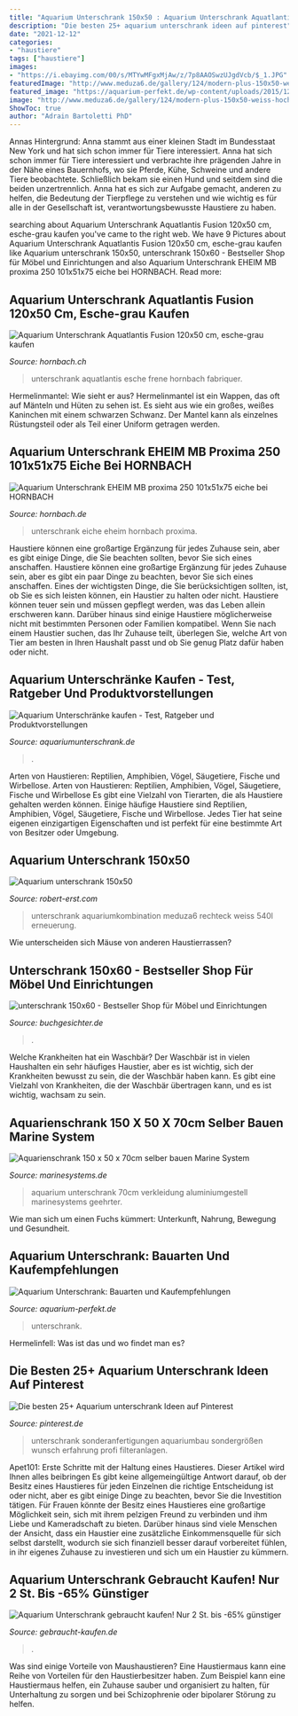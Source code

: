 ```yaml
---
title: "Aquarium Unterschrank 150x50 : Aquarium Unterschrank Aquatlantis Fusion 120x50 Cm, Esche-grau Kaufen"
description: "Die besten 25+ aquarium unterschrank ideen auf pinterest"
date: "2021-12-12"
categories:
- "haustiere"
tags: ["haustiere"]
images:
- "https://i.ebayimg.com/00/s/MTYwMFgxMjAw/z/7p8AAOSwzUJgdVcb/$_1.JPG"
featuredImage: "http://www.meduza6.de/gallery/124/modern-plus-150x50-weiss-hochglanz.jpg"
featured_image: "https://aquarium-perfekt.de/wp-content/uploads/2015/12/aquarium_unterschrank-320x213.jpg"
image: "http://www.meduza6.de/gallery/124/modern-plus-150x50-weiss-hochglanz.jpg"
ShowToc: true
author: "Adrain Bartoletti PhD"
---
```



Annas Hintergrund: Anna stammt aus einer kleinen Stadt im Bundesstaat New York und hat sich schon immer für Tiere interessiert.
Anna hat sich schon immer für Tiere interessiert und verbrachte ihre prägenden Jahre in der Nähe eines Bauernhofs, wo sie Pferde, Kühe, Schweine und andere Tiere beobachtete. Schließlich bekam sie einen Hund und seitdem sind die beiden unzertrennlich. Anna hat es sich zur Aufgabe gemacht, anderen zu helfen, die Bedeutung der Tierpflege zu verstehen und wie wichtig es für alle in der Gesellschaft ist, verantwortungsbewusste Haustiere zu haben.

	

		
searching about Aquarium Unterschrank Aquatlantis Fusion 120x50 cm, esche-grau kaufen you've came to the right web. We have 9 Pictures about Aquarium Unterschrank Aquatlantis Fusion 120x50 cm, esche-grau kaufen like Aquarium unterschrank 150x50, unterschrank 150x60 - Bestseller Shop für Möbel und Einrichtungen and also Aquarium Unterschrank EHEIM MB proxima 250 101x51x75 eiche bei HORNBACH. Read more:
		
    
## Aquarium Unterschrank Aquatlantis Fusion 120x50 Cm, Esche-grau Kaufen

<img loading=lazy src="http://www.hornbach.ch/data/shop/D04/001/780/497/515/48/DV_8_5917055_01_4c_CH_20151119123303.jpg" onerror="this.onerror=null;this.src='https://tse1.mm.bing.net/th?id=OIP.vw9n84DciiRS_oSNx6zuGAHaF7&amp;pid=15.1';" alt="Aquarium Unterschrank Aquatlantis Fusion 120x50 cm, esche-grau kaufen">

_Source: hornbach.ch_

>unterschrank aquatlantis esche frene hornbach fabriquer. 

	

Hermelinmantel: Wie sieht er aus?
Hermelinmantel ist ein Wappen, das oft auf Mänteln und Hüten zu sehen ist. Es sieht aus wie ein großes, weißes Kaninchen mit einem schwarzen Schwanz. Der Mantel kann als einzelnes Rüstungsteil oder als Teil einer Uniform getragen werden.

    
## Aquarium Unterschrank EHEIM MB Proxima 250 101x51x75 Eiche Bei HORNBACH

<img loading=lazy src="https://cdn.hornbach.de/data/shop/D04/001/780/491/478/652/DV_8_4641692_01_4c_AT_20181204163339.jpg" onerror="this.onerror=null;this.src='https://tse1.mm.bing.net/th?id=OIP.MsbQMAjO-vVlyeTlpCHN0AHaF7&amp;pid=15.1';" alt="Aquarium Unterschrank EHEIM MB proxima 250 101x51x75 eiche bei HORNBACH">

_Source: hornbach.de_

>unterschrank eiche eheim hornbach proxima. 

	

Haustiere können eine großartige Ergänzung für jedes Zuhause sein, aber es gibt einige Dinge, die Sie beachten sollten, bevor Sie sich eines anschaffen.
Haustiere können eine großartige Ergänzung für jedes Zuhause sein, aber es gibt ein paar Dinge zu beachten, bevor Sie sich eines anschaffen. Eines der wichtigsten Dinge, die Sie berücksichtigen sollten, ist, ob Sie es sich leisten können, ein Haustier zu halten oder nicht. Haustiere können teuer sein und müssen gepflegt werden, was das Leben allein erschweren kann. Darüber hinaus sind einige Haustiere möglicherweise nicht mit bestimmten Personen oder Familien kompatibel. Wenn Sie nach einem Haustier suchen, das Ihr Zuhause teilt, überlegen Sie, welche Art von Tier am besten in Ihren Haushalt passt und ob Sie genug Platz dafür haben oder nicht.

    
## Aquarium Unterschränke Kaufen - Test, Ratgeber Und Produktvorstellungen

<img loading=lazy src="https://www.aquariumunterschrank.de/wp-content/uploads/2017/12/aquarium-576059_1280.png" onerror="this.onerror=null;this.src='https://tse2.mm.bing.net/th?id=OIP.6mDHkqJLRJNRvXexpUqfdAHaFz&amp;pid=15.1';" alt="Aquarium Unterschränke kaufen - Test, Ratgeber und Produktvorstellungen">

_Source: aquariumunterschrank.de_

>. 

	

Arten von Haustieren: Reptilien, Amphibien, Vögel, Säugetiere, Fische und Wirbellose.
Arten von Haustieren: Reptilien, Amphibien, Vögel, Säugetiere, Fische und Wirbellose
Es gibt eine Vielzahl von Tierarten, die als Haustiere gehalten werden können. Einige häufige Haustiere sind Reptilien, Amphibien, Vögel, Säugetiere, Fische und Wirbellose. Jedes Tier hat seine eigenen einzigartigen Eigenschaften und ist perfekt für eine bestimmte Art von Besitzer oder Umgebung.

    
## Aquarium Unterschrank 150x50

<img loading=lazy src="https://robert-erst.com/xyflk/XXkOJ6IRGJHXrlm4GtcmCAHaFj.jpg" onerror="this.onerror=null;this.src='https://tse4.mm.bing.net/th?id=OIP.8b_MKpX7TDX217FQuEPicQAAAA&amp;pid=15.1';" alt="Aquarium unterschrank 150x50">

_Source: robert-erst.com_

>unterschrank aquariumkombination meduza6 rechteck weiss 540l erneuerung. 

	

Wie unterscheiden sich Mäuse von anderen Haustierrassen?

    
## Unterschrank 150x60 - Bestseller Shop Für Möbel Und Einrichtungen

<img loading=lazy src="http://www.meduza6.de/gallery/124/modern-plus-150x50-weiss-hochglanz.jpg" onerror="this.onerror=null;this.src='https://tse3.mm.bing.net/th?id=OIP.NIoCG6-mV2UL65Udztl_7QHaFj&amp;pid=15.1';" alt="unterschrank 150x60 - Bestseller Shop für Möbel und Einrichtungen">

_Source: buchgesichter.de_

>. 

	

Welche Krankheiten hat ein Waschbär?
Der Waschbär ist in vielen Haushalten ein sehr häufiges Haustier, aber es ist wichtig, sich der Krankheiten bewusst zu sein, die der Waschbär haben kann. Es gibt eine Vielzahl von Krankheiten, die der Waschbär übertragen kann, und es ist wichtig, wachsam zu sein.

    
## Aquarienschrank 150 X 50 X 70cm Selber Bauen Marine System

<img loading=lazy src="http://www.marinesystems.de/kunden/meisner/unterschrank_aluminium_stecksystem3.jpg" onerror="this.onerror=null;this.src='https://tse3.mm.bing.net/th?id=OIP.luRDbty0tE3Caw9VZmHmpwHaFj&amp;pid=15.1';" alt="Aquarienschrank 150 x 50 x 70cm selber bauen Marine System">

_Source: marinesystems.de_

>aquarium unterschrank 70cm verkleidung aluminiumgestell marinesystems geehrter. 

	

Wie man sich um einen Fuchs kümmert: Unterkunft, Nahrung, Bewegung und Gesundheit.

    
## Aquarium Unterschrank: Bauarten Und Kaufempfehlungen

<img loading=lazy src="https://aquarium-perfekt.de/wp-content/uploads/2015/12/aquarium_unterschrank-320x213.jpg" onerror="this.onerror=null;this.src='https://tse1.mm.bing.net/th?id=OIP.APIbCYoek4RTmtt2KRmY3AAAAA&amp;pid=15.1';" alt="Aquarium Unterschrank: Bauarten und Kaufempfehlungen">

_Source: aquarium-perfekt.de_

>unterschrank. 

	

Hermelinfell: Was ist das und wo findet man es?

    
## Die Besten 25+ Aquarium Unterschrank Ideen Auf Pinterest

<img loading=lazy src="https://i.pinimg.com/736x/cf/fe/12/cffe120745275c9910dffd3c4e2be3b2--ab.jpg" onerror="this.onerror=null;this.src='https://tse3.mm.bing.net/th?id=OIP.oeAxKVFDwCznQPH30uWJJAHaFj&amp;pid=15.1';" alt="Die besten 25+ Aquarium unterschrank Ideen auf Pinterest">

_Source: pinterest.de_

>unterschrank sonderanfertigungen aquariumbau sondergrößen wunsch erfahrung profi filteranlagen. 

	

Apet101: Erste Schritte mit der Haltung eines Haustieres. Dieser Artikel wird Ihnen alles beibringen
Es gibt keine allgemeingültige Antwort darauf, ob der Besitz eines Haustieres für jeden Einzelnen die richtige Entscheidung ist oder nicht, aber es gibt einige Dinge zu beachten, bevor Sie die Investition tätigen. Für Frauen könnte der Besitz eines Haustieres eine großartige Möglichkeit sein, sich mit ihrem pelzigen Freund zu verbinden und ihm Liebe und Kameradschaft zu bieten. Darüber hinaus sind viele Menschen der Ansicht, dass ein Haustier eine zusätzliche Einkommensquelle für sich selbst darstellt, wodurch sie sich finanziell besser darauf vorbereitet fühlen, in ihr eigenes Zuhause zu investieren und sich um ein Haustier zu kümmern.

    
## Aquarium Unterschrank Gebraucht Kaufen! Nur 2 St. Bis -65% Günstiger

<img loading=lazy src="https://i.ebayimg.com/00/s/MTYwMFgxMjAw/z/7p8AAOSwzUJgdVcb/$_1.JPG" onerror="this.onerror=null;this.src='https://tse1.mm.bing.net/th?id=OIP.lnID87M_wAiGs7gi1TWs_AAAAA&amp;pid=15.1';" alt="Aquarium Unterschrank gebraucht kaufen! Nur 2 St. bis -65% günstiger">

_Source: gebraucht-kaufen.de_

>. 

	

Was sind einige Vorteile von Maushaustieren?
Eine Haustiermaus kann eine Reihe von Vorteilen für den Haustierbesitzer haben. Zum Beispiel kann eine Haustiermaus helfen, ein Zuhause sauber und organisiert zu halten, für Unterhaltung zu sorgen und bei Schizophrenie oder bipolarer Störung zu helfen.

